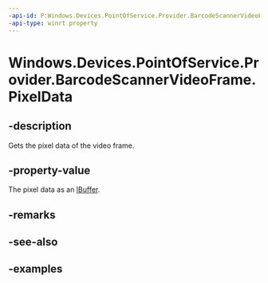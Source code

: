 ```yaml
---
-api-id: P:Windows.Devices.PointOfService.Provider.BarcodeScannerVideoFrame.PixelData
-api-type: winrt property
---
```


<!-- Property syntax.
public IBuffer PixelData { get; }
-->

# Windows.Devices.PointOfService.Provider.BarcodeScannerVideoFrame.PixelData

## -description
Gets the pixel data of the video frame.

## -property-value
The pixel data as an [IBuffer](..\windows.storage.streams\ibuffer.md).

## -remarks

## -see-also

## -examples

